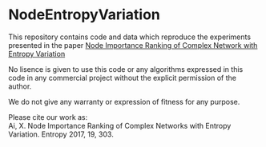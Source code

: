 # NodeEntropyVariation

This repository contains code and data which reproduce the experiments presented in the paper [Node Importance Ranking of Complex Network with Entropy Variation](http://www.mdpi.com/1099-4300/19/7/303)

No lisence is given to use this code or any algorithms expressed in this code in any commercial project without the explicit permission of the author. 

We do not give any warranty or expression of fitness for any purpose.

Please cite our work as: <br>
Ai, X.	Node Importance Ranking of Complex Networks with Entropy Variation. Entropy 2017, 19, 303.
